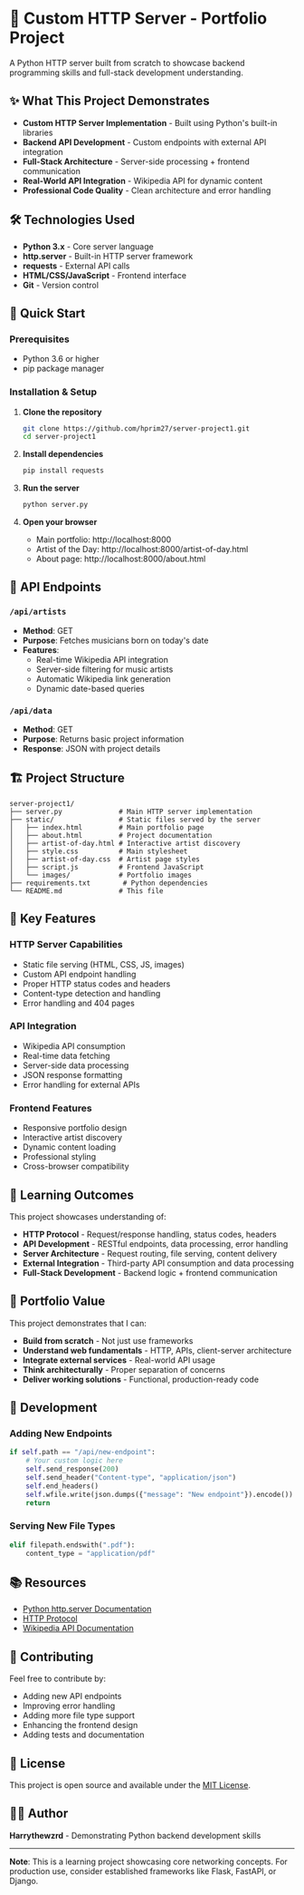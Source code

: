 # 🚀 Custom HTTP Server - Portfolio Project

A Python HTTP server built from scratch to showcase backend programming skills and full-stack development understanding.

## ✨ What This Project Demonstrates

- **Custom HTTP Server Implementation** - Built using Python's built-in libraries
- **Backend API Development** - Custom endpoints with external API integration
- **Full-Stack Architecture** - Server-side processing + frontend communication
- **Real-World API Integration** - Wikipedia API for dynamic content
- **Professional Code Quality** - Clean architecture and error handling

## 🛠️ Technologies Used

- **Python 3.x** - Core server language
- **http.server** - Built-in HTTP server framework
- **requests** - External API calls
- **HTML/CSS/JavaScript** - Frontend interface
- **Git** - Version control

## 🚀 Quick Start

### Prerequisites
- Python 3.6 or higher
- pip package manager

### Installation & Setup

1. **Clone the repository**
   ```bash
   git clone https://github.com/hprim27/server-project1.git
   cd server-project1
   ```

2. **Install dependencies**
   ```bash
   pip install requests
   ```

3. **Run the server**
   ```bash
   python server.py
   ```

4. **Open your browser**
   - Main portfolio: http://localhost:8000
   - Artist of the Day: http://localhost:8000/artist-of-day.html
   - About page: http://localhost:8000/about.html

## 📡 API Endpoints

### `/api/artists`
- **Method**: GET
- **Purpose**: Fetches musicians born on today's date
- **Features**: 
  - Real-time Wikipedia API integration
  - Server-side filtering for music artists
  - Automatic Wikipedia link generation
  - Dynamic date-based queries

### `/api/data`
- **Method**: GET
- **Purpose**: Returns basic project information
- **Response**: JSON with project details

## 🏗️ Project Structure

```
server-project1/
├── server.py              # Main HTTP server implementation
├── static/                # Static files served by the server
│   ├── index.html         # Main portfolio page
│   ├── about.html         # Project documentation
│   ├── artist-of-day.html # Interactive artist discovery
│   ├── style.css          # Main stylesheet
│   ├── artist-of-day.css  # Artist page styles
│   ├── script.js          # Frontend JavaScript
│   └── images/            # Portfolio images
├── requirements.txt        # Python dependencies
└── README.md              # This file
```

## 🎯 Key Features

### **HTTP Server Capabilities**
- Static file serving (HTML, CSS, JS, images)
- Custom API endpoint handling
- Proper HTTP status codes and headers
- Content-type detection and handling
- Error handling and 404 pages

### **API Integration**
- Wikipedia API consumption
- Real-time data fetching
- Server-side data processing
- JSON response formatting
- Error handling for external APIs

### **Frontend Features**
- Responsive portfolio design
- Interactive artist discovery
- Dynamic content loading
- Professional styling
- Cross-browser compatibility

## 🧠 Learning Outcomes

This project showcases understanding of:

- **HTTP Protocol** - Request/response handling, status codes, headers
- **API Development** - RESTful endpoints, data processing, error handling
- **Server Architecture** - Request routing, file serving, content delivery
- **External Integration** - Third-party API consumption and data processing
- **Full-Stack Development** - Backend logic + frontend communication

## 💼 Portfolio Value

This project demonstrates that I can:

- **Build from scratch** - Not just use frameworks
- **Understand web fundamentals** - HTTP, APIs, client-server architecture
- **Integrate external services** - Real-world API usage
- **Think architecturally** - Proper separation of concerns
- **Deliver working solutions** - Functional, production-ready code

## 🔧 Development

### **Adding New Endpoints**
```python
if self.path == "/api/new-endpoint":
    # Your custom logic here
    self.send_response(200)
    self.send_header("Content-type", "application/json")
    self.end_headers()
    self.wfile.write(json.dumps({"message": "New endpoint"}).encode())
    return
```

### **Serving New File Types**
```python
elif filepath.endswith(".pdf"):
    content_type = "application/pdf"
```

## 📚 Resources

- [Python http.server Documentation](https://docs.python.org/3/library/http.server.html)
- [HTTP Protocol](https://developer.mozilla.org/en-US/docs/Web/HTTP)
- [Wikipedia API Documentation](https://api.wikimedia.org/wiki/Main_Page)

## 🤝 Contributing

Feel free to contribute by:
- Adding new API endpoints
- Improving error handling
- Adding more file type support
- Enhancing the frontend design
- Adding tests and documentation

## 📄 License

This project is open source and available under the [MIT License](LICENSE).

## 👨‍💻 Author

**Harrythewzrd** - Demonstrating Python backend development skills

---

**Note**: This is a learning project showcasing core networking concepts. For production use, consider established frameworks like Flask, FastAPI, or Django.
